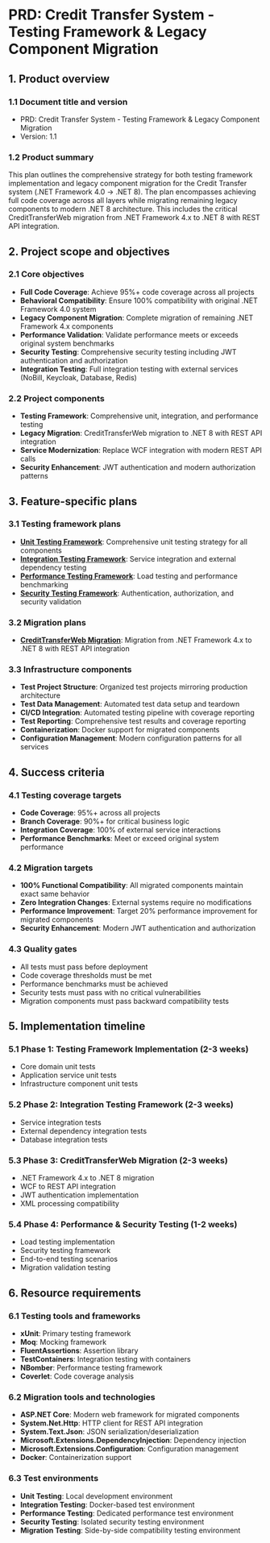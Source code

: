 # PRD: Credit Transfer System - Testing Framework & Legacy Component Migration

## 1. Product overview

### 1.1 Document title and version

- PRD: Credit Transfer System - Testing Framework & Legacy Component Migration
- Version: 1.1

### 1.2 Product summary

This plan outlines the comprehensive strategy for both testing framework implementation and legacy component migration for the Credit Transfer system (.NET Framework 4.0 → .NET 8). The plan encompasses achieving full code coverage across all layers while migrating remaining legacy components to modern .NET 8 architecture. This includes the critical CreditTransferWeb migration from .NET Framework 4.x to .NET 8 with REST API integration.

## 2. Project scope and objectives

### 2.1 Core objectives

- **Full Code Coverage**: Achieve 95%+ code coverage across all projects
- **Behavioral Compatibility**: Ensure 100% compatibility with original .NET Framework 4.0 system
- **Legacy Component Migration**: Complete migration of remaining .NET Framework 4.x components
- **Performance Validation**: Validate performance meets or exceeds original system benchmarks
- **Security Testing**: Comprehensive security testing including JWT authentication and authorization
- **Integration Testing**: Full integration testing with external services (NoBill, Keycloak, Database, Redis)

### 2.2 Project components

- **Testing Framework**: Comprehensive unit, integration, and performance testing
- **Legacy Migration**: CreditTransferWeb migration to .NET 8 with REST API integration
- **Service Modernization**: Replace WCF integration with modern REST API calls
- **Security Enhancement**: JWT authentication and modern authorization patterns

## 3. Feature-specific plans

### 3.1 Testing framework plans

- **[Unit Testing Framework](features/unit-testing-plan.md)**: Comprehensive unit testing strategy for all components
- **[Integration Testing Framework](features/integration-testing-plan.md)**: Service integration and external dependency testing
- **[Performance Testing Framework](features/performance-testing-plan.md)**: Load testing and performance benchmarking
- **[Security Testing Framework](features/security-testing-plan.md)**: Authentication, authorization, and security validation

### 3.2 Migration plans

- **[CreditTransferWeb Migration](features/credittransferweb-migration-plan.md)**: Migration from .NET Framework 4.x to .NET 8 with REST API integration

### 3.3 Infrastructure components

- **Test Project Structure**: Organized test projects mirroring production architecture
- **Test Data Management**: Automated test data setup and teardown
- **CI/CD Integration**: Automated testing pipeline with coverage reporting
- **Test Reporting**: Comprehensive test results and coverage reporting
- **Containerization**: Docker support for migrated components
- **Configuration Management**: Modern configuration patterns for all services

## 4. Success criteria

### 4.1 Testing coverage targets

- **Code Coverage**: 95%+ across all projects
- **Branch Coverage**: 90%+ for critical business logic
- **Integration Coverage**: 100% of external service interactions
- **Performance Benchmarks**: Meet or exceed original system performance

### 4.2 Migration targets

- **100% Functional Compatibility**: All migrated components maintain exact same behavior
- **Zero Integration Changes**: External systems require no modifications
- **Performance Improvement**: Target 20% performance improvement for migrated components
- **Security Enhancement**: Modern JWT authentication and authorization

### 4.3 Quality gates

- All tests must pass before deployment
- Code coverage thresholds must be met
- Performance benchmarks must be achieved
- Security tests must pass with no critical vulnerabilities
- Migration components must pass backward compatibility tests

## 5. Implementation timeline

### 5.1 Phase 1: Testing Framework Implementation (2-3 weeks)
- Core domain unit tests
- Application service unit tests
- Infrastructure component unit tests

### 5.2 Phase 2: Integration Testing Framework (2-3 weeks)
- Service integration tests
- External dependency integration tests
- Database integration tests

### 5.3 Phase 3: CreditTransferWeb Migration (2-3 weeks)
- .NET Framework 4.x to .NET 8 migration
- WCF to REST API integration
- JWT authentication implementation
- XML processing compatibility

### 5.4 Phase 4: Performance & Security Testing (1-2 weeks)
- Load testing implementation
- Security testing framework
- End-to-end testing scenarios
- Migration validation testing

## 6. Resource requirements

### 6.1 Testing tools and frameworks

- **xUnit**: Primary testing framework
- **Moq**: Mocking framework
- **FluentAssertions**: Assertion library
- **TestContainers**: Integration testing with containers
- **NBomber**: Performance testing framework
- **Coverlet**: Code coverage analysis

### 6.2 Migration tools and technologies

- **ASP.NET Core**: Modern web framework for migrated components
- **System.Net.Http**: HTTP client for REST API integration
- **System.Text.Json**: JSON serialization/deserialization
- **Microsoft.Extensions.DependencyInjection**: Dependency injection
- **Microsoft.Extensions.Configuration**: Configuration management
- **Docker**: Containerization support

### 6.3 Test environments

- **Unit Testing**: Local development environment
- **Integration Testing**: Docker-based test environment
- **Performance Testing**: Dedicated performance test environment
- **Security Testing**: Isolated security testing environment
- **Migration Testing**: Side-by-side compatibility testing environment
